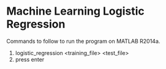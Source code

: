 # Machine Learning Logistic Regression
Commands to follow to run the program on MATLAB R2014a.
1) logistic_regression <training_file> <degree> <test_file>
2) press enter